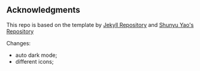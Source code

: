 ## Acknowledgments
This repo is based on the template by [Jekyll Repository](https://github.com/jekyll/jekyll) and [Shunyu Yao's Repository](https://github.com/ysymyth/ysymyth.github.io)

Changes:

- auto dark mode;
- different icons;
